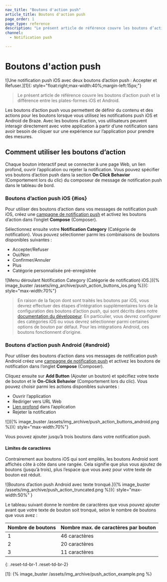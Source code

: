 ```yaml
---
nav_title: "Boutons d'action push"
article_title: Boutons d'action push
page_order: 1
page_type: reference
description: "Le présent article de référence couvre les boutons d’action push et la différence entre les plates-formes iOS et Android."
channel:
  - Notification push

---
```


# Boutons d'action push

![Une notification push iOS avec deux boutons d’action push : Accepter et Refuser.][1]{: style="float:right;max-width:40%;margin-left:15px;"}

> Le présent article de référence couvre les boutons d’action push et la différence entre les plates-formes iOS et Android. 

Les boutons d’action push vous permettent de définir du contenu et des actions pour les boutons lorsque vous utilisez les notifications push iOS et Android de Braze. Avec les boutons d’action, vos utilisateurs peuvent interagir directement avec votre application à partir d’une notification sans avoir besoin de cliquer sur une expérience sur l’application pour prendre des mesures.

## Comment utiliser les boutons d’action

Chaque bouton interactif peut se connecter à une page Web, un lien profond, ouvrir l’application ou rejeter la notification. Vous pouvez spécifier vos boutons d’action push dans la section **On Click Behavior** (Comportement lors du clic) du composeur de message de notification push dans le tableau de bord.

### Boutons d’action push iOS {#ios}

Pour utiliser des boutons d’action dans vos messages de notification push iOS, créez une [campagne de notification push]({{site.baseurl}}/user_guide/message_building_by_channel/push/creating_a_push_message/) et activez les boutons d’action dans l’onglet **Compose** (Composer).

Sélectionnez ensuite votre **Notification Category** (Catégorie de notification). Vous pouvez sélectionner parmi les combinaisons de boutons disponibles suivantes :

- Accepter/Refuser
- Oui/Non
- Confirmer/Annuler
- Plus
- Catégorie personnalisée pré-enregistrée

![Menu déroulant Notification Category (Catégorie de notification) iOS.]({% image_buster /assets/img_archive/push_action_buttons_ios.png %}){: style="max-width:70%"}

>  En raison de la façon dont sont traités les boutons par iOS, vous devrez effectuer des étapes d’intégration supplémentaires lors de la configuration des boutons d’action push, qui sont décrits dans notre [documentation du développeur]({{site.baseurl}}/developer_guide/platform_integration_guides/ios/push_notifications/customization/action_buttons/). En particulier, vous devrez configurer des catégories iOS ou vous devrez sélectionner parmi certaines options de bouton par défaut. Pour les intégrations Android, ces boutons fonctionnent d’origine.

### Boutons d’action push Android {#android}

Pour utiliser des boutons d’action dans vos messages de notification push Android créez une [campagne de notification push]({{site.baseurl}}/user_guide/message_building_by_channel/push/creating_a_push_message/) et activez les boutons de notification dans l’onglet **Compose** (Composer).

Cliquez ensuite sur <i class="fas fa-plus-circle"></i> **Add Button** (Ajouter un bouton) et spécifiez votre texte de bouton et le **On-Click Behavior** (Comportement lors du clic). Vous pouvez choisir parmi les actions disponibles suivantes :

- Ouvrir l’application
- Rediriger vers URL Web
- [Lien profond]({{site.baseurl}}/user_guide/personalization_and_dynamic_content/deep_linking_to_in-app_content/) dans l’application
- Rejeter la notification

![]({% image_buster /assets/img_archive/push_action_buttons_android.png %}){: style="max-width:70%"}

Vous pouvez ajouter jusqu’à trois boutons dans votre notification push.

#### Limites de caractères

Contrairement aux boutons iOS qui sont empilés, les boutons Android sont affichés côte à côte dans une rangée. Cela signifie que plus vous ajoutez de boutons (jusqu’à trois), plus l’espace que vous avez pour votre texte de bouton est réduit. 

![Boutons d’action push Android avec texte tronqué.]({% image_buster /assets/img_archive/push_action_truncated.png %}){: style="max-width:50%" }

Le tableau suivant donne le nombre de caractères que vous pouvez ajouter avant que votre texte de bouton soit tronqué, selon le nombre de boutons que vous avez :

| Nombre de boutons | Nombre max. de caractères par bouton |
| --- | --- |
| 1 | 46 caractères |
| 2 | 20 caractères |
| 3 | 11 caractères |
{: .reset-td-br-1 .reset-td-br-2}


[1]: {% image_buster /assets/img_archive/push_action_example.png %}


